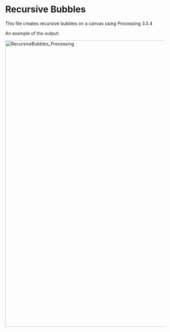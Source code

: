 # Recursive Bubbles

This file creates recursive bubbles on a canvas using Processing 3.5.4

An example of the output:

<img width="901" alt="RecursiveBubbles_Processing" src="https://user-images.githubusercontent.com/85346629/121801966-50c21c00-cc3a-11eb-9f68-473254b801db.png">
